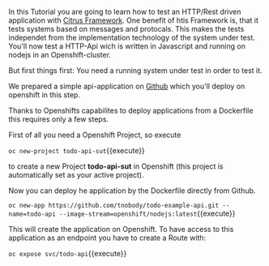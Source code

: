 In this Tutorial you are going to learn how to test an HTTP/Rest driven application with [Citrus Framework](https://citrusframework.org/). One benefit of htis Framework is, that it tests systems based on messages and protocals. This makes the tests independet from the implementation technology of the system under test. You'll now test a HTTP-Api wich is written in Javascript and running on nodejs in an Openshift-cluster.

But first things first: You need a running system under test in order to test it.

We prepared a simple api-application on [Github](https://github.com/tnobody/todo-example-api.git) which you'll deploy on openshift in this step.

Thanks to Openshifts capabilites to deploy applications from a Dockerfile this requires only a few steps.

First of all you need a Openshift Project, so execute 

`
oc new-project todo-api-sut
`{{execute}}

to create a new Project __todo-api-sut__ in Openshift (this project is automatically set as your active project).

Now you can deploy he application by the Dockerfile directly from Github.

`
oc new-app https://github.com/tnobody/todo-example-api.git --name=todo-api --image-stream=openshift/nodejs:latest
`{{execute}}

This will create the application on Openshift. To have access to this application as an endpoint you have to create a Route with:

`
oc expose svc/todo-api
`{{execute}}

